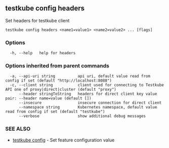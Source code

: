 <head>
  <meta name="docsearch:indexPrefix" content="reference-doc" />
</head>

## testkube config headers

Set headers for testkube client

```
testkube config headers <name1=value1> <name2=value2> ... [flags]
```

### Options

```
  -h, --help   help for headers
```

### Options inherited from parent commands

```
  -a, --api-uri string          api uri, default value read from config if set (default "http://localhost:8088")
  -c, --client string           client used for connecting to Testkube API one of proxy|direct|cluster (default "proxy")
      --header stringToString   headers for direct client key value pair: --header name=value (default [])
      --insecure                insecure connection for direct client
      --namespace string        Kubernetes namespace, default value read from config if set (default "testkube")
      --verbose                 show additional debug messages
```

### SEE ALSO

- [testkube config](testkube_config.md) - Set feature configuration value
